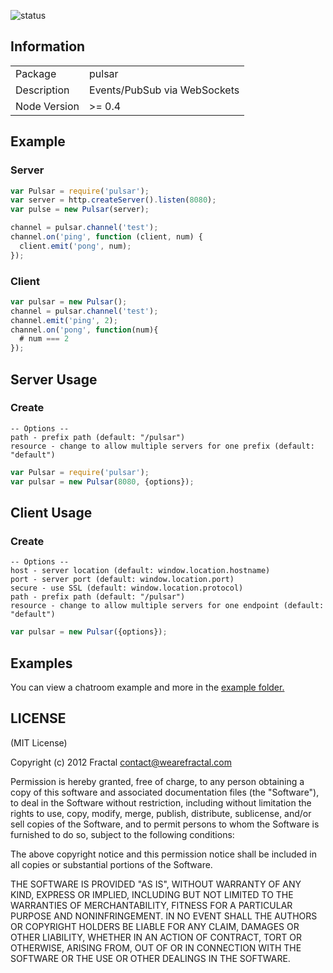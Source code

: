 ![status](https://secure.travis-ci.org/wearefractal/pulsar.png?branch=master)

## Information

<table>
<tr>
<td>Package</td>
<td>pulsar</td>
</tr>
<tr>
<td>Description</td>
<td>Events/PubSub via WebSockets</td>
</tr>
<tr>
<td>Node Version</td>
<td>>= 0.4</td>
</tr>
</table>

## Example

### Server

```javascript
var Pulsar = require('pulsar');
var server = http.createServer().listen(8080);
var pulse = new Pulsar(server);

channel = pulsar.channel('test');
channel.on('ping', function (client, num) {
  client.emit('pong', num);
});
```

### Client

```javascript
var pulsar = new Pulsar();
channel = pulsar.channel('test');
channel.emit('ping', 2);
channel.on('pong', function(num){
  # num === 2
});
```

## Server Usage

### Create

```
-- Options --
path - prefix path (default: "/pulsar")
resource - change to allow multiple servers for one prefix (default: "default")
```

```javascript
var Pulsar = require('pulsar');
var pulsar = new Pulsar(8080, {options});
```

## Client Usage

### Create

```
-- Options --
host - server location (default: window.location.hostname)
port - server port (default: window.location.port)
secure - use SSL (default: window.location.protocol)
path - prefix path (default: "/pulsar")
resource - change to allow multiple servers for one endpoint (default: "default")
```

```javascript
var pulsar = new Pulsar({options});
```

## Examples

You can view a chatroom example and more in the [example folder.](https://github.com/wearefractal/pulsar/tree/master/examples)

## LICENSE

(MIT License)

Copyright (c) 2012 Fractal <contact@wearefractal.com>

Permission is hereby granted, free of charge, to any person obtaining
a copy of this software and associated documentation files (the
"Software"), to deal in the Software without restriction, including
without limitation the rights to use, copy, modify, merge, publish,
distribute, sublicense, and/or sell copies of the Software, and to
permit persons to whom the Software is furnished to do so, subject to
the following conditions:

The above copyright notice and this permission notice shall be
included in all copies or substantial portions of the Software.

THE SOFTWARE IS PROVIDED "AS IS", WITHOUT WARRANTY OF ANY KIND,
EXPRESS OR IMPLIED, INCLUDING BUT NOT LIMITED TO THE WARRANTIES OF
MERCHANTABILITY, FITNESS FOR A PARTICULAR PURPOSE AND
NONINFRINGEMENT. IN NO EVENT SHALL THE AUTHORS OR COPYRIGHT HOLDERS BE
LIABLE FOR ANY CLAIM, DAMAGES OR OTHER LIABILITY, WHETHER IN AN ACTION
OF CONTRACT, TORT OR OTHERWISE, ARISING FROM, OUT OF OR IN CONNECTION
WITH THE SOFTWARE OR THE USE OR OTHER DEALINGS IN THE SOFTWARE.
